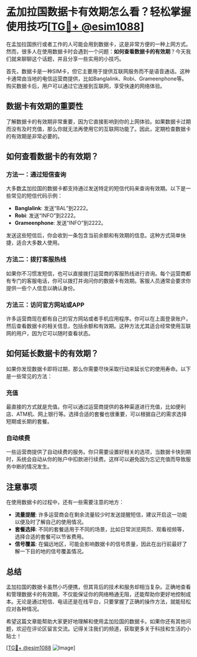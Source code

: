 # 孟加拉国数据卡有效期怎么看？轻松掌握使用技巧[[TG💪+ @esim1088](https://t.me/s/esim1088)]

在孟加拉国旅行或者工作的人可能会用到数据卡，这是非常方便的一种上网方式。然而，很多人在使用数据卡时会遇到一个问题：**如何查看数据卡的有效期**？今天我们就来聊聊这个话题，并且分享一些实用的小技巧。

首先，数据卡是一种SIM卡，但它主要用于提供互联网服务而不是语音通话。这种卡通常由当地的电信运营商提供，比如Banglalink、Robi、Grameenphone等。购买数据卡后，用户可以通过它连接到互联网，享受快速的网络体验。

## 数据卡有效期的重要性

了解数据卡的有效期非常重要，因为它直接影响到你的上网体验。如果数据卡过期而没有及时充值，那么你就无法再使用它的互联网功能了。因此，定期检查数据卡的有效期是非常必要的。

## 如何查看数据卡的有效期？

### 方法一：通过短信查询

大多数孟加拉国的数据卡都支持通过发送特定的短信代码来查询有效期。以下是一些常见的短信代码示例：

- **Banglalink**: 发送“BAL”到2222。
- **Robi**: 发送“INFO”到2222。
- **Grameenphone**: 发送“INFO”到2222。

发送这些短信后，你会收到一条包含当前余额和有效期的信息。这种方式简单快捷，适合大多数人使用。

### 方法二：拨打客服热线

如果你不习惯发短信，也可以直接拨打运营商的客服热线进行咨询。每个运营商都有专门的客服电话，你可以拨打并询问你的数据卡有效期。客服人员通常会要求你提供一些个人信息以确认身份。

### 方法三：访问官方网站或APP

许多运营商现在都有自己的官方网站或者手机应用程序。你可以在上面登录账户，然后查看数据卡的相关信息，包括余额和有效期。这种方法尤其适合经常使用互联网的用户，因为它可以随时查看状态。

## 如何延长数据卡的有效期？

如果你发现数据卡即将过期，那么你需要尽快采取行动来延长它的使用寿命。以下是一些常见的方法：

### 充值

最直接的方式就是充值。你可以通过运营商提供的各种渠道进行充值，比如便利店、ATM机、网上银行等。选择合适的套餐也很重要，可以根据自己的需求选择短期或长期的套餐。

### 自动续费

一些运营商提供了自动续费的服务。你只需要设置好相关的选项，当数据卡快到期时，系统会自动从你的账户中扣款进行续费。这样可以避免因为忘记充值而导致服务中断的情况发生。

## 注意事项

在使用数据卡的过程中，还有一些需要注意的地方：

- **流量提醒**: 许多运营商会在剩余流量较少时发送提醒短信，建议开启这一功能以便及时了解自己的使用情况。
- **套餐选择**: 不同的套餐适用于不同的场景，比如日常浏览网页、观看视频等，选择合适的套餐可以节省费用。
- **信号覆盖**: 在偏远地区，可能会影响数据卡的信号质量，因此在出行前最好了解一下目的地的信号覆盖情况。

## 总结

孟加拉国的数据卡虽然小巧便携，但其背后的技术和服务却相当复杂。正确地查看和管理数据卡的有效期，不仅能保证你的网络畅通无阻，还能帮助你更好地控制成本。无论是通过短信、电话还是在线平台，只要掌握了正确的操作方法，就能轻松应对各种情况。

希望这篇文章能帮助大家更好地理解和使用孟加拉国的数据卡。如果你还有其他问题，欢迎在评论区留言交流。记得关注我们的频道，获取更多关于科技和生活的小贴士！

[[TG💪+ @esim1088](https://t.me/s/esim1088) ![Image](https://i.postimg.cc/4NQfJmqS/Snipaste-2025-05-13-00-14-12.png)]